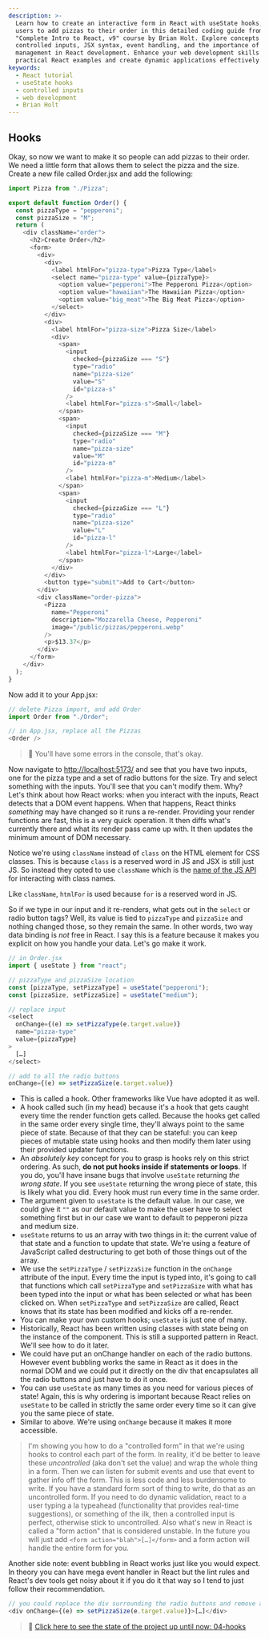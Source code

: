 ```yaml
---
description: >-
  Learn how to create an interactive form in React with useState hooks, allowing
  users to add pizzas to their order in this detailed coding guide from the
  "Complete Intro to React, v9" course by Brian Holt. Explore concepts like
  controlled inputs, JSX syntax, event handling, and the importance of state
  management in React development. Enhance your web development skills with
  practical React examples and create dynamic applications effectively.
keywords:
  - React tutorial
  - useState hooks
  - controlled inputs
  - web development
  - Brian Holt
---
```


## Hooks

Okay, so now we want to make it so people can add pizzas to their order. We need a little form that allows them to select the pizza and the size. Create a new file called Order.jsx and add the following:

```javascript
import Pizza from "./Pizza";

export default function Order() {
  const pizzaType = "pepperoni";
  const pizzaSize = "M";
  return (
    <div className="order">
      <h2>Create Order</h2>
      <form>
        <div>
          <div>
            <label htmlFor="pizza-type">Pizza Type</label>
            <select name="pizza-type" value={pizzaType}>
              <option value="pepperoni">The Pepperoni Pizza</option>
              <option value="hawaiian">The Hawaiian Pizza</option>
              <option value="big_meat">The Big Meat Pizza</option>
            </select>
          </div>
          <div>
            <label htmlFor="pizza-size">Pizza Size</label>
            <div>
              <span>
                <input
                  checked={pizzaSize === "S"}
                  type="radio"
                  name="pizza-size"
                  value="S"
                  id="pizza-s"
                />
                <label htmlFor="pizza-s">Small</label>
              </span>
              <span>
                <input
                  checked={pizzaSize === "M"}
                  type="radio"
                  name="pizza-size"
                  value="M"
                  id="pizza-m"
                />
                <label htmlFor="pizza-m">Medium</label>
              </span>
              <span>
                <input
                  checked={pizzaSize === "L"}
                  type="radio"
                  name="pizza-size"
                  value="L"
                  id="pizza-l"
                />
                <label htmlFor="pizza-l">Large</label>
              </span>
            </div>
          </div>
          <button type="submit">Add to Cart</button>
        </div>
        <div className="order-pizza">
          <Pizza
            name="Pepperoni"
            description="Mozzarella Cheese, Pepperoni"
            image="/public/pizzas/pepperoni.webp"
          />
          <p>$13.37</p>
        </div>
      </form>
    </div>
  );
}
```

Now add it to your App.jsx:

```javascript
// delete Pizza import, and add Order
import Order from "./Order";

// in App.jsx, replace all the Pizzas
<Order />
```

> 🚨 You'll have some errors in the console, that's okay.

Now navigate to [http://localhost:5173/]() and see that you have two inputs, one for the pizza type and a set of radio buttons for the size. Try and select something with the inputs. You'll see that you can't modify them. Why? Let's think about how React works: when you interact with the inputs, React detects that a DOM event happens. When that happens, React thinks _something_ may have changed so it runs a re-render. Providing your render functions are fast, this is a very quick operation. It then diffs what's currently there and what its render pass came up with. It then updates the minimum amount of DOM necessary.

Notice we're using `className` instead of `class` on the HTML element for CSS classes. This is because `class` is a reserved word in JS and JSX is still just JS. So instead they opted to use `className` which is the [name of the JS API][js-api] for interacting with class names.

Like `className`, `htmlFor` is used because `for` is a reserved word in JS.

So if we type in our input and it re-renders, what gets out in the `select` or radio button tags? Well, its value is tied to `pizzaType` and `pizzaSize` and nothing changed those, so they remain the same. In other words, two way data binding is _not_ free in React. I say this is a feature because it makes you explicit on how you handle your data. Let's go make it work.

```javascript
// in Order.jsx
import { useState } from "react";

// pizzaType and pizzaSize location
const [pizzaType, setPizzaType] = useState("pepperoni");
const [pizzaSize, setPizzaSize] = useState("medium");

// replace input
<select
  onChange={(e) => setPizzaType(e.target.value)}
  name="pizza-type"
  value={pizzaType}
>
  […]
</select>

// add to all the radio buttons
onChange={(e) => setPizzaSize(e.target.value)}
```

- This is called a hook. Other frameworks like Vue have adopted it as well.
- A hook called such (in my head) because it's a hook that gets caught every time the render function gets called. Because the hooks get called in the same order every single time, they'll always point to the same piece of state. Because of that they can be stateful: you can keep pieces of mutable state using hooks and then modify them later using their provided updater functions.
- An _absolutely key_ concept for you to grasp is hooks rely on this strict ordering. As such, **do not put hooks inside if statements or loops**. If you do, you'll have insane bugs that involve `useState` returning _the wrong state_. If you see `useState` returning the wrong piece of state, this is likely what you did. Every hook must run every time in the same order.
- The argument given to `useState` is the default value. In our case, we could give it `""` as our default value to make the user have to select something first but in our case we want to default to pepperoni pizza and medium size.
- `useState` returns to us an array with two things in it: the current value of that state and a function to update that state. We're using a feature of JavaScript called destructuring to get both of those things out of the array.
- We use the `setPizzaType` / `setPizzaSize` function in the `onChange` attribute of the input. Every time the input is typed into, it's going to call that functions which call `setPizzaType` and `setPizzaSize` with what has been typed into the input or what has been selected or what has been clicked on. When `setPizzaType` and `setPizzaSize` are called, React knows that its state has been modified and kicks off a re-render.
- You can make your own custom hooks; `useState` is just one of many.
- Historically, React has been written using classes with state being on the instance of the component. This is still a supported pattern in React. We'll see how to do it later.
- We could have put an onChange handler on each of the radio buttons. However event bubbling works the same in React as it does in the normal DOM and we could put it directly on the div that encapsulates all the radio buttons and just have to do it once.
- You can use `useState` as many times as you need for various pieces of state! Again, this is why ordering is important because React relies on `useState` to be called in strictly the same order every time so it can give you the same piece of state.
- Similar to above. We're using `onChange` because it makes it more accessible.

> I'm showing you how to do a "controlled form" in that we're using hooks to control each part of the form. In reality, it'd be better to leave these _uncontrolled_ (aka don't set the value) and wrap the whole thing in a form. Then we can listen for submit events and use that event to gather info off the form. This is less code and less burdensome to write. If you have a standard form sort of thing to write, do that as an uncontrolled form. If you need to do dynamic validation, react to a user typing a la typeahead (functionality that provides real-time suggestions), or something of the ilk, then a controlled input is perfect, otherwise stick to uncontrolled.
> Also what's new in React is called a "form action" that is considered unstable. In the future you will just add `<form action="blah">[…]</form>` and a form action will handle the entire form for you.

Another side note: event bubbling in React works just like you would expect. In theory you can have mega event handler in React but the lint rules and React's dev tools get noisy about it if you do it that way so I tend to just follow their recommendation.

```javascript
// you could replace the div surrounding the radio buttons and remove all the onChange handlers
<div onChange={(e) => setPizzaSize(e.target.value)}>[…]</div>
```

> 🏁 [Click here to see the state of the project up until now: 04-hooks][step]

[babel]: https://babeljs.io/
[step]: https://github.com/btholt/citr-v9-project/tree/main/04-hooks
[js-api]: https://developer.mozilla.org/en-US/docs/Web/API/Element/className
